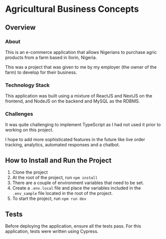# Agricultural Business Concepts

## Overview
### About
This is an e-commerce application that allows Nigerians to purchase agric products from a farm based in Ilorin, Nigeria. 

This was a project that was given to me by my employer (the owner of the farm) to develop for their business.


### Technology Stack
This application was built using a mixture of ReactJS and NextJS on the frontend, and NodeJS on the backend and MySQL as the RDBMS. 

### Challenges
It was quite challenging to implement TypeScript as I had not used it prior to working on this project.

I hope to add more sophisticated features in the future like live order tracking, analytics, automated responses and a chatbot.

## How to Install and Run the Project
1. Clone the project
2. At the root of the project, run `npm install`
3. There are a couple of environment variables that need to be set.
4. Create a `.env.local` file and place the variables included in the `.env_sample` file located in the root of the project.
5. To start the project, run `npm run dev`


## Tests
Before deploying the application, ensure all the tests pass. For this application, tests were written using Cypress. 

